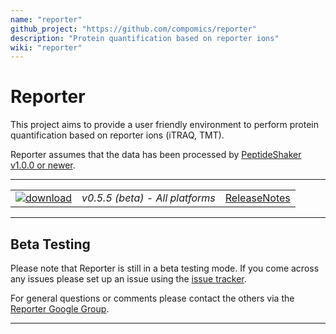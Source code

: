 ```yaml
---
name: "reporter"
github_project: "https://github.com/compomics/reporter"
description: "Protein quantification based on reporter ions"
wiki: "reporter"
---
```


# Reporter #

This project aims to provide a user friendly environment to perform protein quantification based on reporter ions (iTRAQ, TMT).

Reporter assumes that the data has been processed by [PeptideShaker v1.0.0 or newer](http://compomics.github.io/projects/peptide-shaker.html).

---

|   |   |   |
| :------------------------- | :---------------: | :--: |
| [![download](https://github.com/compomics/reporter/wiki/images/download_button.png)](http://genesis.ugent.be/maven2/eu/isas/reporter/Reporter/0.5.5/Reporter-0.5.5.zip) | *v0.5.5 (beta) - All platforms* | [ReleaseNotes](/reporter/wiki/releasenotes.html) |

---

## Beta Testing ##

Please note that Reporter is still in a beta testing mode. If you come across any issues please set up an issue using the [issue tracker](/reporter/issues.html).

For general questions or comments please contact the others via the [Reporter Google Group](https://groups.google.com/forum/#!forum/reporter_software).

---
